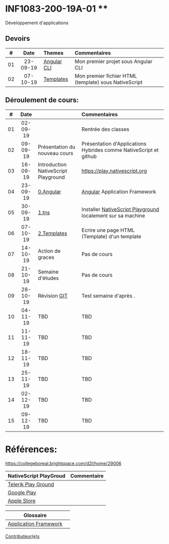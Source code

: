 # INF1083-200-19A-01 **
Développement d'applications


## Devoirs

|# | Date   | Themes                                              |     Commentaires                                      |
|--|:------:|:----------------------------------------------------|:------------------------------------------------------|
|01|23-09-19| [Angular CLI](0.Angular/README.md#participation)    | Mon premier projet sous Angular CLI                   |
|02|07-10-19| [Templates](2.Templates/README.md#participation)    | Mon premier fichier HTML (template) sous NativeScript |                                                  



## Déroulement de cours:

|# | Date   |                                                     |     Commentaires                                                     |
|--|:------:|:----------------------------------------------------|:---------------------------------------------------------------------|
|01|02-09-19|                                                     | Rentrée des classes                                                  |
|02|09-09-19| Présentation du nouveau cours                       | Présentation d'Applications Hybrides comme NativeScript et github    |
|03|16-09-19| Introduction NativeScript Playground                | https://play.nativescript.org                                        |
|04|23-09-19| [0.Angular](0.Angular/README.md)                    | [Angular](https://angular.io/) Application Framework                           |
|05|30-09-19| [1.tns](1.tns)                                      | Installer [NativeScript Playground](N.NativeScript) localement sur sa machine |
|06|07-10-19| [2.Templates](2.Templates)                          | Ecrire une page HTML (Template) d'un template                                                                  |
|07|14-10-19| Action de graces                                    | Pas de cours                                                         |
|08|21-10-19| Semaine d'études                                    | Pas de cours                                                         |
|09|28-10-19| Révision [GIT](3.GIT)                               | Test semaine d'après .  |
|10|04-11-19| TBD                                                 | TBD                                                                  |
|11|11-11-19| TBD                                                 | TBD                                                                  |
|12|18-11-19| TBD                                                 | TBD                                                                  |
|13|25-11-19| TBD                                                 | TBD                                                                  |
|14|02-12-19| TBD                                                 | TBD                                                                  |
|15|09-12-19| TBD                                                 | TBD                                                                  |


# Références:

https://collegeboreal.brightspace.com/d2l/home/29006

|  NativeScript PlayGroud                                                            |  Commentaire                              |
|------------------------------------------------------------------------------------|-------------------------------------------|
| [Telerik Play Ground](https://play.nativescript.org)                                |                                           |   
| [Google Play](https://play.google.com/store/apps/details?id=org.nativescript.play) |                                           |
| [Apple Store](https://apps.apple.com/ca/app/nativescript-playground/id1263543946)  |                                           |


|                              Glossaire                                                    |                                      |
|-------------------------------------------------------------------------------------------|--------------------------------------|
| [Application Framework](https://www.techopedia.com/definition/6005/application-framework) |                                      |


[Contributeur(e)s](../../graphs/contributors)

